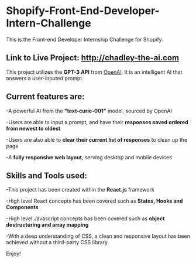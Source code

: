 # Shopify-Front-End-Developer-Intern-Challenge
This is the Front-end Developer Internship Challenge for Shopify.

## Link to Live Project: http://chadley-the-ai.com

This project utilizes the **GPT-3 API** from [OpenAI](https://beta.openai.com/). It is an intelligent AI that answers a user-inputed prompt.

## Current features are:

  -A powerful AI from the **"text-curie-001"** model, sourced by OpenAI
  
  -Users are able to input a prompt, and have their **responses saved ordered from newest to oldest**
  
  -Users are also able to **clear their current list of responses** to clean up the page
  
  -A **fully responsive web layout**, serving desktop and mobile devices
  
## Skills and Tools used:

  -This project has been created within the **React.js** framework
  
  -High level React concepts has been covered such as **States, Hooks and Components**
  
  -High level Javascript concepts has been covered such as **object destructuring and array mapping**
  
  -With a deep understanding of CSS, a clean and responsive layout has been achieved without a third-party CSS library.
  
 Enjoy!
